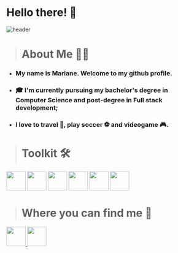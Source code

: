 <div class= "header">

# Hello there! 👋

![header](.github/header.gif)

</div>

##

<div class="bio">

> # About Me 👩‍💻

- ### My name is Mariane. Welcome to my github profile.
- ### 🎓 I'm currently pursuing my bachelor's degree in Computer Science and post-degree in Full stack development;
- ### I love to travel 🛫, play soccer ⚽ and videogame 🎮.

</div>

##

<div class="toolkit">

> # Toolkit 🛠️

  <img src="https://img.icons8.com/color/48/000000/git.png" width="50" height="50"/> 
  <img src="https://img.icons8.com/windows/96/000000/github.png" width="50" height="50"/> 
  <img src="https://cdn.jsdelivr.net/gh/devicons/devicon/icons/vscode/vscode-original.svg" width="50" height="50"/>
  <img src="https://cdn.jsdelivr.net/gh/devicons/devicon/icons/html5/html5-original.svg" width="50" height="50"/>
  <img src="https://cdn.jsdelivr.net/gh/devicons/devicon/icons/css3/css3-original.svg" width="50" height="50"/>
  <img src="https://cdn.jsdelivr.net/gh/devicons/devicon/icons/javascript/javascript-original.svg" width="50" height="50"/>        
</div>

##

<div class="contacts">

> # Where you can find me 🤝

  <a href = "mailto:marianectrodrigues@gmail.com">
    <img src="https://img.icons8.com/fluency/48/000000/gmail-new.png" width="50" height="50" target="_blank">
  </a> 
  <a href="https://www.linkedin.com/in/marianectrodrigues/" target="_blank">
    <img src="https://img.icons8.com/fluency/48/000000/linkedin.png" width="50" height="50" target="_blank">
  </a>
</div>

##
